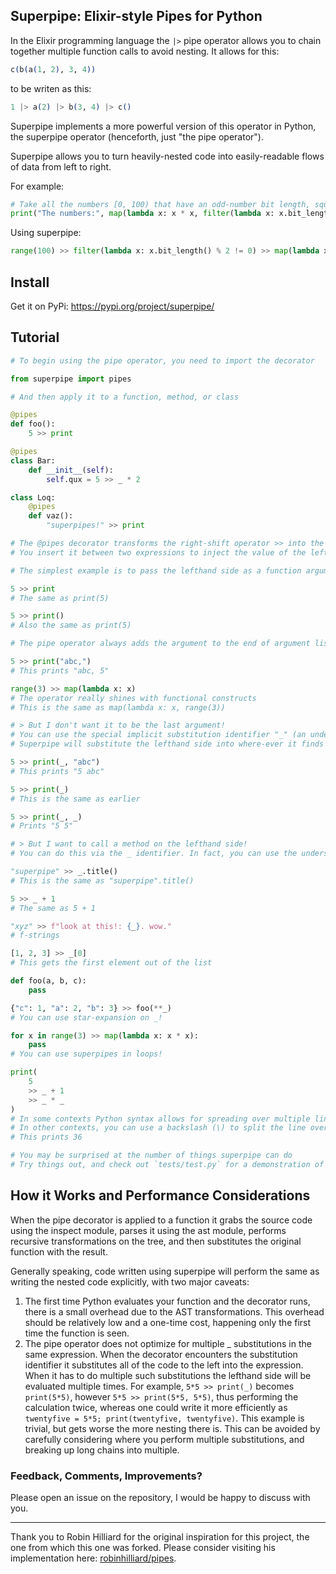 ## Superpipe: Elixir-style Pipes for Python

In the Elixir programming language the `|>` pipe operator allows you to chain 
together multiple function calls to avoid nesting. It allows for this:

```elixir 
c(b(a(1, 2), 3, 4))
```

to be writen as this:

```elixir
1 |> a(2) |> b(3, 4) |> c()
```

Superpipe implements a more powerful version of this operator in Python, the superpipe operator (henceforth, just "the pipe operator").

Superpipe allows you to turn heavily-nested code into easily-readable flows of data from left to right.

For example:

```python
# Take all the numbers [0, 100) that have an odd-number bit length, square them, and print the result
print("The numbers:", map(lambda x: x * x, filter(lambda x: x.bit_length() % 2 != 0, range(100))))
```

Using superpipe:

```python
range(100) >> filter(lambda x: x.bit_length() % 2 != 0) >> map(lambda x: x * x) >> print("The numbers:", _)
```

## Install

Get it on PyPi: https://pypi.org/project/superpipe/

## Tutorial

```py
# To begin using the pipe operator, you need to import the decorator

from superpipe import pipes

# And then apply it to a function, method, or class

@pipes
def foo():
    5 >> print

@pipes
class Bar:
    def __init__(self):
        self.qux = 5 >> _ * 2

class Loq:
    @pipes
    def vaz():
        "superpipes!" >> print
```

```py
# The @pipes decorator transforms the right-shift operator >> into the pipe operator
# You insert it between two expressions to inject the value of the lefthand side into the right

# The simplest example is to pass the lefthand side as a function argument

5 >> print
# The same as print(5)

5 >> print()
# Also the same as print(5)

# The pipe operator always adds the argument to the end of argument list

5 >> print("abc,")
# This prints "abc, 5"

range(3) >> map(lambda x: x)
# The operator really shines with functional constructs
# This is the same as map(lambda x: x, range(3))
```

```py
# > But I don't want it to be the last argument!
# You can use the special implicit substitution identifier "_" (an underscore)
# Superpipe will substitute the lefthand side into where-ever it finds it

5 >> print(_, "abc")
# This prints "5 abc"

5 >> print(_)
# This is the same as earlier

5 >> print(_, _)
# Prints "5 5"
```

```py
# > But I want to call a method on the lefthand side!
# You can do this via the _ identifier. In fact, you can use the underscore almost anywhere

"superpipe" >> _.title()
# This is the same as "superpipe".title()

5 >> _ + 1
# The same as 5 + 1

"xyz" >> f"look at this!: {_}. wow."
# f-strings

[1, 2, 3] >> _[0]
# This gets the first element out of the list

def foo(a, b, c):
    pass

{"c": 1, "a": 2, "b": 3} >> foo(**_)
# You can use star-expansion on _!

for x in range(3) >> map(lambda x: x * x):
    pass
# You can use superpipes in loops!

print(
    5
    >> _ + 1
    >> _ * _
)
# In some contexts Python syntax allows for spreading over multiple lines, like in a function call
# In other contexts, you can use a backslash (\) to split the line over multiple
# This prints 36

# You may be surprised at the number of things superpipe can do
# Try things out, and check out `tests/test.py` for a demonstration of everything it can do
```

## How it Works and Performance Considerations

When the pipe decorator is applied to a function it grabs the source code using the inspect module, parses it using the ast module, performs recursive transformations on the tree, and then substitutes the original function with the result.

Generally speaking, code written using superpipe will perform the same as writing the nested code explicitly, with two major caveats:

1. The first time Python evaluates your function and the decorator runs, there is a small overhead due to the AST transformations. This overhead should be relatively low and a one-time cost, happening only the first time the function is seen.
2. The pipe operator does not optimize for multiple _ substitutions in the same expression. When the decorator encounters the substitution identifier it substitutes all of the code to the left into the expression. When it has to do multiple such substitutions the lefthand side will be evaluated multiple times. For example, `5*5 >> print(_)` becomes `print(5*5)`, however `5*5 >> print(5*5, 5*5)`, thus performing the calculation twice, whereas one could write it more efficiently as `twentyfive = 5*5; print(twentyfive, twentyfive)`. This example is trivial, but gets worse the more nesting there is. This can be avoided by carefully considering where you perform multiple substitutions, and breaking up long chains into multiple.

### Feedback, Comments, Improvements?

Please open an issue on the repository, I would be happy to discuss with you.

---

Thank you to Robin Hilliard for the original inspiration for this project, the one from which this one was forked. Please consider visiting his implementation here: [robinhilliard/pipes](https://github.com/robinhilliard/pipes).